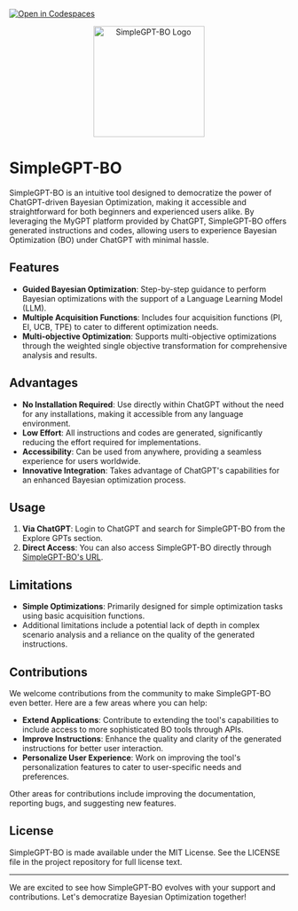 [![Open in Codespaces](https://classroom.github.com/assets/launch-codespace-7f7980b617ed060a017424585567c406b6ee15c891e84e1186181d67ecf80aa0.svg)](https://classroom.github.com/open-in-codespaces?assignment_repo_id=14501082)

<p align="center">
  <img src="images/logo.png" alt="SimpleGPT-BO Logo" width="200" height="200">
</p>

# SimpleGPT-BO

SimpleGPT-BO is an intuitive tool designed to democratize the power of ChatGPT-driven Bayesian Optimization, making it accessible and straightforward for both beginners and experienced users alike. By leveraging the MyGPT platform provided by ChatGPT, SimpleGPT-BO offers generated instructions and codes, allowing users to experience Bayesian Optimization (BO) under ChatGPT with minimal hassle.

## Features

- **Guided Bayesian Optimization**: Step-by-step guidance to perform Bayesian optimizations with the support of a Language Learning Model (LLM).
- **Multiple Acquisition Functions**: Includes four acquisition functions (PI, EI, UCB, TPE) to cater to different optimization needs.
- **Multi-objective Optimization**: Supports multi-objective optimizations through the weighted single objective transformation for comprehensive analysis and results.

## Advantages

- **No Installation Required**: Use directly within ChatGPT without the need for any installations, making it accessible from any language environment.
- **Low Effort**: All instructions and codes are generated, significantly reducing the effort required for implementations.
- **Accessibility**: Can be used from anywhere, providing a seamless experience for users worldwide.
- **Innovative Integration**: Takes advantage of ChatGPT's capabilities for an enhanced Bayesian optimization process.

## Usage

1. **Via ChatGPT**: Login to ChatGPT and search for SimpleGPT-BO from the Explore GPTs section.
2. **Direct Access**: You can also access SimpleGPT-BO directly through [SimpleGPT-BO's URL](https://chat.openai.com/g/g-3pVerd4XF-simplegpt-bo).

## Limitations

- **Simple Optimizations**: Primarily designed for simple optimization tasks using basic acquisition functions.
- Additional limitations include a potential lack of depth in complex scenario analysis and a reliance on the quality of the generated instructions.

## Contributions

We welcome contributions from the community to make SimpleGPT-BO even better. Here are a few areas where you can help:

- **Extend Applications**: Contribute to extending the tool's capabilities to include access to more sophisticated BO tools through APIs.
- **Improve Instructions**: Enhance the quality and clarity of the generated instructions for better user interaction.
- **Personalize User Experience**: Work on improving the tool's personalization features to cater to user-specific needs and preferences.

Other areas for contributions include improving the documentation, reporting bugs, and suggesting new features.

## License

SimpleGPT-BO is made available under the MIT License. See the LICENSE file in the project repository for full license text.

---

We are excited to see how SimpleGPT-BO evolves with your support and contributions. Let's democratize Bayesian Optimization together!
